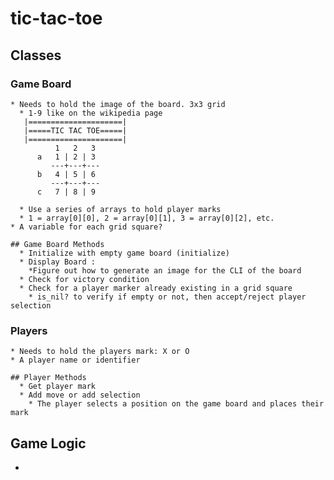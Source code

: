 # tic-tac-toe

## Classes
  ### Game Board
    * Needs to hold the image of the board. 3x3 grid
      * 1-9 like on the wikipedia page
       |=====================|
       |=====TIC TAC TOE=====|
       |=====================|
              1   2   3
          a   1 | 2 | 3
             ---+---+---
          b   4 | 5 | 6 
             ---+---+---
          c   7 | 8 | 9 

      * Use a series of arrays to hold player marks
      * 1 = array[0][0], 2 = array[0][1], 3 = array[0][2], etc.
    * A variable for each grid square?

    ## Game Board Methods
      * Initialize with empty game board (initialize)
      * Display Board :
        *Figure out how to generate an image for the CLI of the board
      * Check for victory condition
      * Check for a player marker already existing in a grid square
        * is_nil? to verify if empty or not, then accept/reject player selection

  ### Players
    * Needs to hold the players mark: X or O
    * A player name or identifier

    ## Player Methods
      * Get player mark
      * Add move or add selection
        * The player selects a position on the game board and places their mark

## Game Logic
  * 
